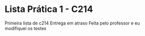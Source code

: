 # Lista Prática 1 - C214
Primeira lista de c214
Entrega em atraso
Feita pelo professor e eu modifiquei os testes

